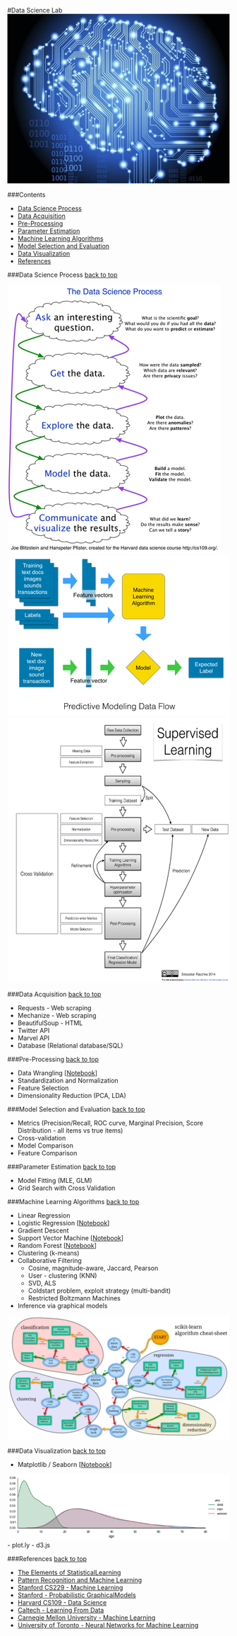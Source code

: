 
#Data Science Lab
<img src="./images/brain.png">

###Contents
- [Data Science Process](#data-science-process)
- [Data Acquisition](#data-acquisition)
- [Pre-Processing](#pre-processing)
- [Parameter Estimation](#parameter-estimation)
- [Machine Learning Algorithms](#machine-learning-algorithms)
- [Model Selection and Evaluation](#model-selection-and-evaluation)
- [Data Visualization](#data-visualization)
- [References](#references)

###Data Science Process
[back to top](#contents)

<img src="./images/datascience_process.png">
<br>
<img src="./images/predictive_modeling.png">
<br>
<img src="./images/datascience_flowchart.png" style="width: 700px;
height:600px;">

###Data Acquisition
[back to top](#contents)
- Requests - Web scraping
- Mechanize - Web scraping
- BeautifulSoup - HTML
- Twitter API
- Marvel API
- Database (Relational database/SQL)

###Pre-Processing
[back to top](#contents)
- Data Wrangling [[Notebook](http://nbviewer.ipython.org/github/jthang/DataScienceLab/blob/master/preprocessing/data_wrangling.ipynb)]
- Standardization and Normalization
- Feature Selection
- Dimensionality Reduction (PCA, LDA)

###Model Selection and Evaluation
[back to top](#contents)
- Metrics (Precision/Recall, ROC curve, Marginal Precision, Score Distribution - all items vs true items)
- Cross-validation
- Model Comparison
- Feature Comparison

###Parameter Estimation
[back to top](#contents)
- Model Fitting (MLE, GLM)
- Grid Search with Cross Validation

###Machine Learning Algorithms
[back to top](#contents)
- Linear Regression
- Logistic Regression [[Notebook](http://nbviewer.ipython.org/github/jthang/DataScienceLab/blob/master/machine_learning/logistic_regression.ipynb)]
- Gradient Descent
- Support Vector Machine [[Notebook](http://nbviewer.ipython.org/urls/raw.github.com/jthang/DataScienceLab/master/machine_learning/svm.ipynb)]
- Random Forest [[Notebook](http://nbviewer.ipython.org/urls/raw.github.com/jthang/DataScienceLab/master/machine_learning/random_forest.ipynb)]
- Clustering (k-means)
- Collaborative Filtering
    - Cosine, magnitude-aware, Jaccard, Pearson
    - User - clustering (KNN)
    - SVD, ALS
    - Coldstart problem, exploit strategy (multi-bandit)
    - Restricted Boltzmann Machines
- Inference via graphical models

<img src="./images/ml_cheatsheet.png">

###Data Visualization
[back to top](#contents)
- Matplotlib / Seaborn [[Notebook](http://nbviewer.ipython.org/github/jthang/DataScienceLab/blob/master/data_viz/data_viz.ipynb)]
<img src="./images/data_viz.png">
- plot.ly
- d3.js

###References
[back to top](#contents)
- [The Elements of StatisticalLearning](http://statweb.stanford.edu/~tibs/ElemStatLearn/)
- [Pattern Recognition and Machine Learning](http://research.microsoft.com/en-us/um/people/cmbishop/PRML/)
- [Stanford CS229 - Machine Learning](http://cs229.stanford.edu/materials.html)
- [Stanford - Probabilistic GraphicalModels](https://www.coursera.org/course/pgm)
- [Harvard CS109 - Data Science](https://github.com/cs109/content)
- [Caltech - Learning From Data](https://work.caltech.edu/lectures.html)
- [Carnegie Mellon University - Machine Learning](http://www.cs.cmu.edu/~tom/10701_sp11/lectures.shtml)
- [University of Toronto - Neural Networks for Machine Learning](https://www.coursera.org/course/neuralnets)
